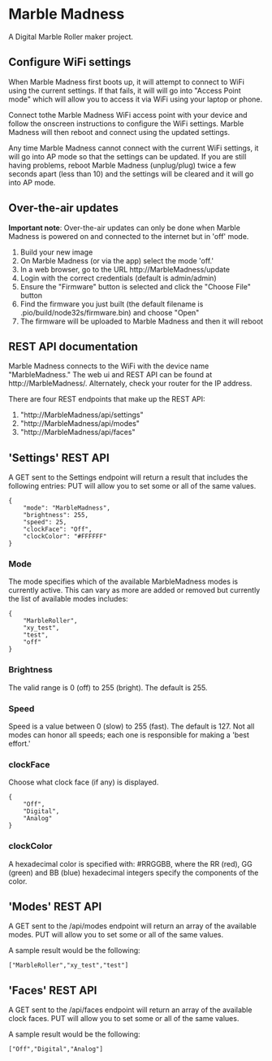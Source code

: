 # Marble Madness
A Digital Marble Roller maker project.

## Configure WiFi settings

When Marble Madness first boots up, it will attempt to connect to WiFi using the current settings.
If that fails, it will will go into "Access Point mode" which will allow you to access it via WiFi using your laptop or phone.

Connect tothe  Marble Madness WiFi access point with your device and follow the onscreen instructions to configure the WiFi settings.
Marble Madness will then reboot and connect using the updated settings.

Any time Marble Madness cannot connect with the current WiFi settings, it will go into AP mode so that the settings can be updated.
If you are still having problems, reboot Marble Madness (unplug/plug) twice a few seconds apart (less than 10) and the settings will be cleared and it will go into AP mode.

## Over-the-air updates

**Important note**: Over-the-air updates can only be done when Marble Madness is powered on and connected to the internet but in 'off' mode.

1. Build your new image
2. On Marble Madness (or via the app) select the mode 'off.'
3. In a web browser, go to the URL http://MarbleMadness/update
4. Login with the correct credentials (default is admin/admin)
5. Ensure the "Firmware" button is selected and click the "Choose File" button
6. Find the firmware you just built (the default filename is .pio/build/node32s/firmware.bin) and choose "Open"
7. The firmware will be uploaded to Marble Madness and then it will reboot

## REST API documentation

Marble Madness connects to the WiFi with the device name "MarbleMadness." The web ui and REST API can be found at http://MarbleMadness/. 
Alternately, check your router for the IP address.

There are four REST endpoints that make up the REST API:

1. "http://MarbleMadness/api/settings"
1. "http://MarbleMadness/api/modes"
1. "http://MarbleMadness/api/faces"

## 'Settings' REST API

A GET sent to the Settings endpoint will return a result that includes the following entries:
PUT will allow you to set some or all of the same values.

```
{
    "mode": "MarbleMadness",
    "brightness": 255,
    "speed": 25,
    "clockFace": "Off",
    "clockColor": "#FFFFFF"
}
```

### Mode

The mode specifies which of the available MarbleMadness modes is currently active. This can vary as more are added or removed but currently the list of available modes includes:

```
{
    "MarbleRoller",
    "xy_test",
    "test",
    "off"
}    
```        

### Brightness

The valid range is 0 (off) to 255 (bright). The default is 255.

### Speed

Speed is a value between 0 (slow) to 255 (fast). The default is 127.
Not all modes can honor all speeds; each one is responsible for making a 'best effort.'

### clockFace

Choose what clock face (if any) is displayed.

```
{
    "Off",
    "Digital",
    "Analog"
}
```

### clockColor

A hexadecimal color is specified with: #RRGGBB, where the RR (red), GG (green) and BB (blue) hexadecimal integers specify the components of the color.

## 'Modes' REST API

A GET sent to the /api/modes endpoint will return an array of the available modes.
PUT will allow you to set some or all of the same values.

A sample result would be the following:

```
["MarbleRoller","xy_test","test"]
```

## 'Faces' REST API

A GET sent to the /api/faces endpoint will return an array of the available clock faces.
PUT will allow you to set some or all of the same values.

A sample result would be the following:

```
["Off","Digital","Analog"]
```
